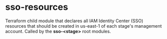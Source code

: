 # sso-resources

Terraform child module that declares all IAM Identity Center (SSO) resources that should be created in us-east-1 of each stage's management account. Called by the **sso-\<stage\>** root modules.
